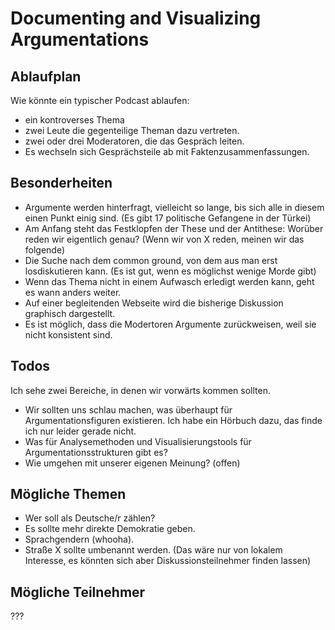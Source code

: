 # Documenting and Visualizing Argumentations #

## Ablaufplan ##

Wie könnte ein typischer Podcast ablaufen:

* ein kontroverses Thema
* zwei Leute die gegenteilige Theman dazu vertreten.
* zwei oder drei Moderatoren, die das Gespräch leiten.
* Es wechseln sich Gesprächsteile ab mit Faktenzusammenfassungen.

## Besonderheiten ##

* Argumente werden hinterfragt, vielleicht so lange, bis sich alle in diesem einen Punkt einig sind. (Es gibt 17 politische Gefangene in der Türkei)
* Am Anfang steht das Festklopfen der These und der Antithese: Worüber reden wir eigentlich genau? (Wenn wir von X reden, meinen wir das folgende)
* Die Suche nach dem common ground, von dem aus man erst losdiskutieren kann. (Es ist gut, wenn es möglichst wenige Morde gibt)
* Wenn das Thema nicht in einem Aufwasch erledigt werden kann, geht es wann anders weiter.
* Auf einer begleitenden Webseite wird die bisherige Diskussion graphisch dargestellt.
* Es ist möglich, dass die Modertoren Argumente zurückweisen, weil sie nicht konsistent sind.

## Todos ##

Ich sehe zwei Bereiche, in denen wir vorwärts kommen sollten.

* Wir sollten uns schlau machen, was überhaupt für Argumentationsfiguren existieren. Ich habe ein Hörbuch dazu, das finde ich nur leider gerade nicht.
* Was für Analysemethoden und Visualisierungstools für Argumentationsstrukturen gibt es?
* Wie umgehen mit unserer eigenen Meinung? (offen)

## Mögliche Themen ##

* Wer soll als Deutsche/r zählen?
* Es sollte mehr direkte Demokratie geben.
* Sprachgendern (whooha).
* Straße X sollte umbenannt werden. (Das wäre nur von lokalem Interesse, es könnten sich aber Diskussionsteilnehmer finden lassen)

## Mögliche Teilnehmer ##

???
